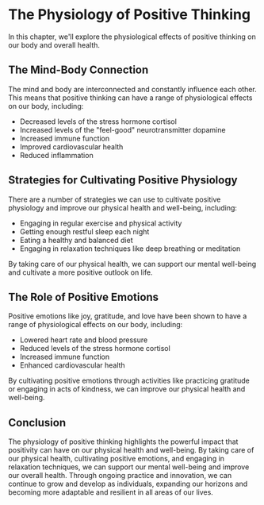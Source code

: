 The Physiology of Positive Thinking
=========================================================================

In this chapter, we'll explore the physiological effects of positive thinking on our body and overall health.

The Mind-Body Connection
------------------------

The mind and body are interconnected and constantly influence each other. This means that positive thinking can have a range of physiological effects on our body, including:

* Decreased levels of the stress hormone cortisol
* Increased levels of the "feel-good" neurotransmitter dopamine
* Increased immune function
* Improved cardiovascular health
* Reduced inflammation

Strategies for Cultivating Positive Physiology
----------------------------------------------

There are a number of strategies we can use to cultivate positive physiology and improve our physical health and well-being, including:

* Engaging in regular exercise and physical activity
* Getting enough restful sleep each night
* Eating a healthy and balanced diet
* Engaging in relaxation techniques like deep breathing or meditation

By taking care of our physical health, we can support our mental well-being and cultivate a more positive outlook on life.

The Role of Positive Emotions
-----------------------------

Positive emotions like joy, gratitude, and love have been shown to have a range of physiological effects on our body, including:

* Lowered heart rate and blood pressure
* Reduced levels of the stress hormone cortisol
* Increased immune function
* Enhanced cardiovascular health

By cultivating positive emotions through activities like practicing gratitude or engaging in acts of kindness, we can improve our physical health and well-being.

Conclusion
----------

The physiology of positive thinking highlights the powerful impact that positivity can have on our physical health and well-being. By taking care of our physical health, cultivating positive emotions, and engaging in relaxation techniques, we can support our mental well-being and improve our overall health. Through ongoing practice and innovation, we can continue to grow and develop as individuals, expanding our horizons and becoming more adaptable and resilient in all areas of our lives.
